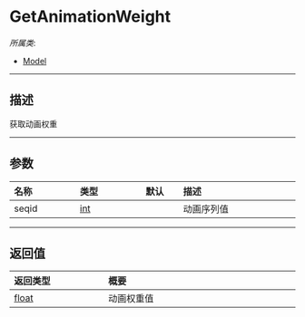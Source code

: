 # GetAnimationWeight

*所属类*:
* [Model](/Api/Classes/Role/Model.md)
------------------------------------------------------------------------------------------
## 描述

获取动画权重

------------------------------------------------------------------------------------------
## 参数

|<div style="width:100px">名称</div>|<div style="width:100px">类型</div>|<div style="width:50px">默认</div>|<div style="width:350px">描述</div>|
|:---|:---|:---|:---|
|seqid|[int](/Api/DataType/Number.md)||动画序列值|

------------------------------------------------------------------------------------------
## 返回值

|<div style="width:150px">返回类型</div>|<div style="width:520px">概要</div>|
|:---|:---|
|[float](/Api/DataType/Number.md)|动画权重值|

